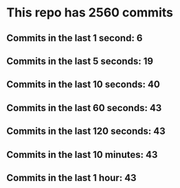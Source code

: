 # This repo has 2560 commits

## Commits in the last 1 second: 6
## Commits in the last 5 seconds: 19
## Commits in the last 10 seconds: 40
## Commits in the last 60 seconds: 43
## Commits in the last 120 seconds: 43
## Commits in the last 10 minutes: 43
## Commits in the last 1 hour: 43
